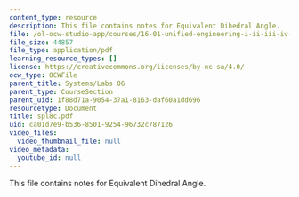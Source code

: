 ```yaml
---
content_type: resource
description: This file contains notes for Equivalent Dihedral Angle.
file: /ol-ocw-studio-app/courses/16-01-unified-engineering-i-ii-iii-iv-fall-2005-spring-2006/ca01d7e9b5368501925496732c787126_spl8c.pdf
file_size: 44857
file_type: application/pdf
learning_resource_types: []
license: https://creativecommons.org/licenses/by-nc-sa/4.0/
ocw_type: OCWFile
parent_title: Systems/Labs 06
parent_type: CourseSection
parent_uid: 1f88d71a-9054-37a1-8163-daf60a1dd696
resourcetype: Document
title: spl8c.pdf
uid: ca01d7e9-b536-8501-9254-96732c787126
video_files:
  video_thumbnail_file: null
video_metadata:
  youtube_id: null
---
```

This file contains notes for Equivalent Dihedral Angle.